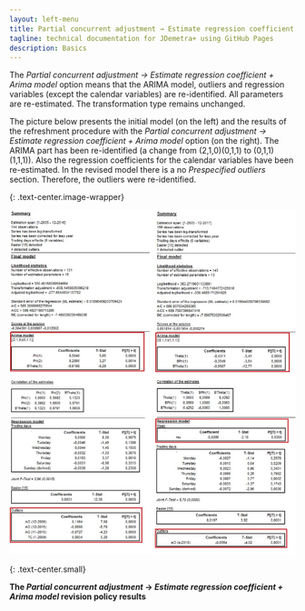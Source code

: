 ```yaml
---
layout: left-menu
title: Partial concurrent adjustment → Estimate regression coefficient + Arima model
tagline: technical documentation for JDemetra+ using GitHub Pages
description: Basics
---
```

The *Partial concurrent adjustment → Estimate regression coefficient +
Arima model* option means that the ARIMA model, outliers and regression
variables (except the calendar variables) are re-identified. All
parameters are re-estimated. The transformation type remains unchanged.

The picture below presents the initial model (on the left) and the
results of the refreshment procedure with the *Partial concurrent
adjustment → Estimate regression coefficient + Arima model* option (on
the right). The ARIMA part has been re-identified (a change from (2,1,0)(0,1,1) to
(0,1,1)(1,1,1)). Also the regression coefficients for the
calendar variables have been re-estimated. In the revised model there is
a no *Prespecified outliers* section. Therefore, the outliers were
re-identified.



{: .text-center.image-wrapper}

![Text](/assets/img/user-guide/UG_PCA_image1.jpg)

{: .text-center.small}

**The *Partial concurrent adjustment* → *Estimate regression coefficient + Arima model* revision policy results**
